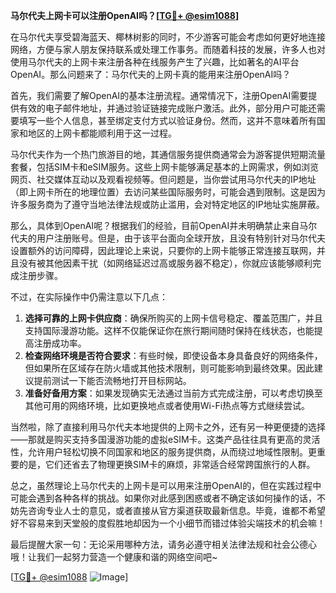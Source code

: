**马尔代夫上网卡可以注册OpenAI吗？[[TG💪+ @esim1088](https://t.me/s/esim1088)]**

在马尔代夫享受碧海蓝天、椰林树影的同时，不少游客可能会考虑如何更好地连接网络，方便与家人朋友保持联系或处理工作事务。而随着科技的发展，许多人也对使用马尔代夫的上网卡来注册各种在线服务产生了兴趣，比如著名的AI平台OpenAI。那么问题来了：马尔代夫的上网卡真的能用来注册OpenAI吗？

首先，我们需要了解OpenAI的基本注册流程。通常情况下，注册OpenAI需要提供有效的电子邮件地址，并通过验证链接完成账户激活。此外，部分用户可能还需要填写一些个人信息，甚至绑定支付方式以验证身份。然而，这并不意味着所有国家和地区的上网卡都能顺利用于这一过程。

马尔代夫作为一个热门旅游目的地，其通信服务提供商通常会为游客提供短期流量套餐，包括SIM卡和eSIM服务。这些上网卡能够满足基本的上网需求，例如浏览网页、社交媒体互动以及观看视频等。但问题是，当你尝试用马尔代夫的IP地址（即上网卡所在的地理位置）去访问某些国际服务时，可能会遇到限制。这是因为许多服务商为了遵守当地法律法规或防止滥用，会对特定地区的IP地址实施屏蔽。

那么，具体到OpenAI呢？根据我们的经验，目前OpenAI并未明确禁止来自马尔代夫的用户注册账号。但是，由于该平台面向全球开放，且没有特别针对马尔代夫设置额外的访问障碍，因此理论上来说，只要你的上网卡能够正常连接互联网，并且没有被其他因素干扰（如网络延迟过高或服务器不稳定），你就应该能够顺利完成注册步骤。

不过，在实际操作中仍需注意以下几点：

1. **选择可靠的上网卡供应商**：确保所购买的上网卡信号稳定、覆盖范围广，并且支持国际漫游功能。这样不仅能保证你在旅行期间随时保持在线状态，也能提高注册成功率。
2. **检查网络环境是否符合要求**：有些时候，即使设备本身具备良好的网络条件，但如果所在区域存在防火墙或其他技术限制，则可能影响到最终效果。因此建议提前测试一下能否流畅地打开目标网站。
3. **准备好备用方案**：如果发现确实无法通过当前方式完成注册，可以考虑切换至其他可用的网络环境，比如更换地点或者使用Wi-Fi热点等方式继续尝试。

当然啦，除了直接利用马尔代夫本地提供的上网卡之外，还有另一种更便捷的选择——那就是购买支持多国漫游功能的虚拟eSIM卡。这类产品往往具有更高的灵活性，允许用户轻松切换不同国家和地区的服务提供商，从而绕过地域性限制。更重要的是，它们还省去了物理更换SIM卡的麻烦，非常适合经常跨国旅行的人群。

总之，虽然理论上马尔代夫的上网卡是可以用来注册OpenAI的，但在实践过程中可能会遇到各种各样的挑战。如果你对此感到困惑或者不确定该如何操作的话，不妨先咨询专业人士的意见，或者直接从官方渠道获取最新信息。毕竟，谁都不希望好不容易来到天堂般的度假胜地却因为一个小细节而错过体验尖端技术的机会嘛！

最后提醒大家一句：无论采用哪种方法，请务必遵守相关法律法规和社会公德心哦！让我们一起努力营造一个健康和谐的网络空间吧~

[[TG💪+ @esim1088](https://t.me/s/esim1088) ![Image](https://i.postimg.cc/4NQfJmqS/Snipaste-2025-05-13-00-14-12.png)]